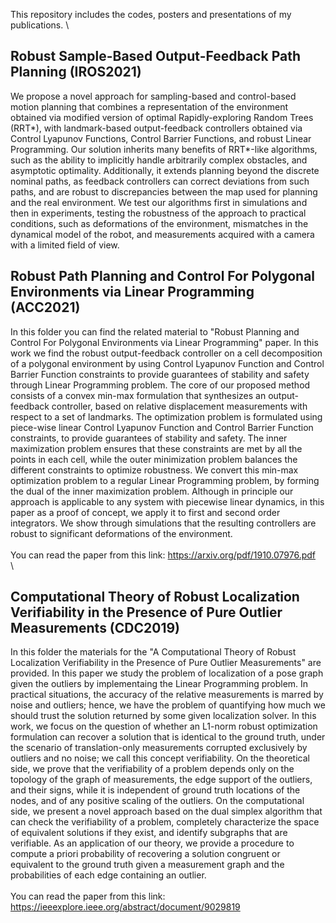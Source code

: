 
This repository includes the codes, posters and presentations of my publications. 
\
## Robust Sample-Based Output-Feedback  Path Planning (IROS2021)
We propose a novel approach for sampling-based and control-based motion planning that combines a representation of the environment obtained via modified version of optimal Rapidly-exploring Random Trees (RRT*), with landmark-based output-feedback controllers obtained via Control Lyapunov Functions, Control Barrier Functions, and robust Linear Programming. Our solution inherits many benefits of RRT*-like algorithms, such as the ability to implicitly handle arbitrarily complex obstacles, and asymptotic optimality. Additionally, it extends planning beyond the discrete nominal paths, as feedback controllers can correct deviations from such paths, and are robust to discrepancies between the map used for planning and the real environment.
We test our algorithms first in simulations and then in experiments, testing the robustness of the approach to practical conditions, such as deformations of the environment, mismatches in the dynamical model of the robot, and measurements acquired with a camera with a limited field of view.
## Robust Path Planning and Control For Polygonal Environments via Linear Programming (ACC2021)
In this folder you can find the related material to "Robust Planning and Control For Polygonal Environments via Linear Programming" paper. In this work we find the robust output-feedback controller on a cell decomposition of a polygonal environment by using Control Lyapunov Function and Control Barrier Function constraints to provide guarantees of stability and safety through Linear Programming problem. The core of our proposed method consists of a convex min-max formulation that synthesizes an output-feedback controller, based on relative displacement measurements with respect to a set of landmarks. The optimization problem is formulated using piece-wise linear Control Lyapunov Function and Control Barrier Function constraints, to provide guarantees of stability and safety. The inner maximization problem ensures that these constraints are met by all the points in each cell, while the outer minimization problem balances the different constraints to optimize robustness. We convert this min-max optimization problem to a regular Linear Programming problem, by forming the dual of the inner maximization problem. Although in principle our approach is applicable to any system with piecewise linear dynamics, in this paper as a proof of concept, we apply it to first and second order integrators. We show through simulations that the resulting controllers are robust to significant deformations of the environment.
\
\
You can read the paper from this link:
https://arxiv.org/pdf/1910.07976.pdf
\
\
## Computational Theory of Robust Localization Verifiability in the Presence of Pure Outlier Measurements (CDC2019)
In this folder the materials for the "A Computational Theory of Robust Localization Verifiability in the Presence of Pure Outlier Measurements" are provided. In this paper we study the problem of localization of a pose graph given the outliers by implementaing the Linear Programming problem. In practical situations, the accuracy of the relative measurements is marred by noise and outliers; hence, we have the problem of quantifying how much we should trust the solution returned by some given localization solver. In this work, we focus on the question of whether an L1-norm robust optimization formulation can recover a solution that is identical to the ground truth, under the scenario of translation-only measurements corrupted exclusively by outliers and no noise; we call this concept verifiability. On the theoretical side, we prove that the verifiability of a problem depends only on the topology of the graph of measurements, the edge support of the outliers, and their signs, while it is independent of ground truth locations of the nodes, and of any positive scaling of the outliers. On the computational side, we present a novel approach based on the dual simplex algorithm that can check the verifiability of a problem, completely characterize the space of equivalent solutions if they exist, and identify subgraphs that are verifiable. As an application of our theory, we provide a procedure to compute a priori probability of recovering a solution congruent or equivalent to the ground truth given a measurement graph and the probabilities of each edge containing an outlier. 
\
\
You can read the paper from this link:
https://ieeexplore.ieee.org/abstract/document/9029819

